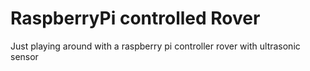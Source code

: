 # RaspberryPi controlled Rover

Just playing around with a raspberry pi controller rover with ultrasonic 
sensor
